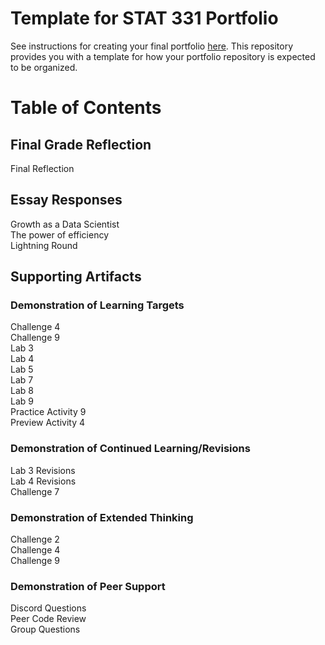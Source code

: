# Template for STAT 331 Portfolio

See instructions for creating your final portfolio [here](https://docs.google.com/document/d/11iHZbvXWEjcpJpBQ_O5wpYlVkPfmcyQFgBFqKMlVjg4/edit?usp=sharing). This repository provides you with a template for how your portfolio repository is expected to be organized. 

# Table of Contents 

## Final Grade Reflection
Final Reflection

## Essay Responses
Growth as a Data Scientist  
The power of efficiency  
Lightning Round  

## Supporting Artifacts 

### Demonstration of Learning Targets
Challenge 4  
Challenge 9  
Lab 3  
Lab 4  
Lab 5  
Lab 7  
Lab 8  
Lab 9  
Practice Activity 9  
Preview Activity 4  

### Demonstration of Continued Learning/Revisions
Lab 3 Revisions  
Lab 4 Revisions  
Challenge 7  

### Demonstration of Extended Thinking
Challenge 2  
Challenge 4  
Challenge 9  

### Demonstration of Peer Support
Discord Questions  
Peer Code Review  
Group Questions  
